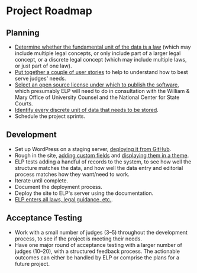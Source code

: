 # Project Roadmap

## Planning

* [Determine whether the fundamental unit of the data is a law](https://github.com/electionlaw/eBenchbook/issues/18) (which may include multiple legal concepts, or only include part of a larger legal concept, or a discrete legal concept (which may include multiple laws, or just part of one law).
* [Put together a couple of user stories](https://github.com/electionlaw/eBenchbook/issues/8) to help to understand how to best serve judges' needs.
* [Select an open source license under which to publish the software](https://github.com/electionlaw/eBenchbook/issues/2), which presumably ELP will need to do in consultation with the William & Mary Office of University Counsel and the National Center for State Courts.
* [Identify every discrete unit of data that needs to be stored](https://github.com/electionlaw/eBenchbook/issues/11).
* Schedule the project sprints.

## Development

* Set up WordPress on a staging server, [deploying it from GitHub](https://github.com/electionlaw/eBenchbook/issues/20).
* Rough in the site, [adding custom fields](https://github.com/electionlaw/eBenchbook/issues/21) and [displaying them in a theme](https://github.com/electionlaw/eBenchbook/issues/22).
* ELP tests adding a handful of records to the system, to see how well the structure matches the data, and how well the data entry and editorial process matches how they want/need to work.
* Iterate until complete.
* Document the deployment process.
* Deploy the site to ELP's server using the documentation.
* [ELP enters all laws, legal guidance, etc.](https://github.com/electionlaw/eBenchbook/issues/23).

## Acceptance Testing

* Work with a small number of judges (3–5) throughout the development process, to see if the project is meeting their needs.
* Have one major round of acceptance testing with a larger number of judges (10–20), with a structured feedback process. The actionable outcomes can either be handled by ELP or comprise the plans for a future project.
